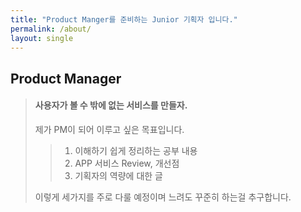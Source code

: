 ```yaml
---
title: "Product Manger를 준비하는 Junior 기획자 입니다."
permalink: /about/
layout: single
---
```


## Product Manager

> #### 사용자가 볼 수 밖에 없는 서비스를 만들자.
> 제가 PM이 되어 이루고 싶은 목표입니다. 
> 
>> 1. 이해하기 쉽게 정리하는 공부 내용
>> 2. APP 서비스 Review, 개선점
>> 3. 기획자의 역량에 대한 글
> 
>이렇게 세가지를 주로 다룰 예정이며 느려도 꾸준히 하는걸 추구합니다.